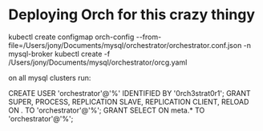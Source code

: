 
# Deploying Orch for this crazy thingy




kubectl create configmap orch-config --from-file=/Users/jony/Documents/mysql/orchestrator/orchestrator.conf.json -n mysql-broker
kubectl create -f /Users/jony/Documents/mysql/orchestrator/orcg.yaml


on all mysql clusters run:

CREATE USER 'orchestrator'@'%' IDENTIFIED BY '0rch3strat0r1';
GRANT SUPER, PROCESS, REPLICATION SLAVE, REPLICATION CLIENT, RELOAD ON *.* TO 'orchestrator'@'%';
GRANT SELECT ON meta.* TO 'orchestrator'@'%';
